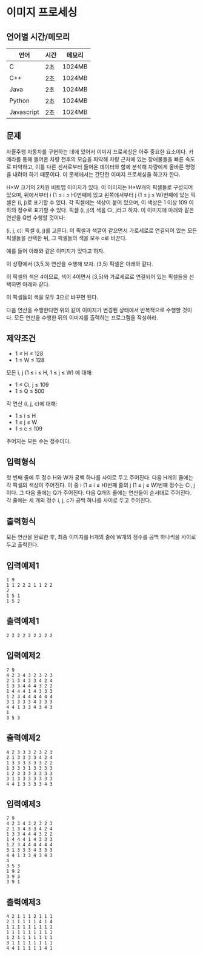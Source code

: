 # 이미지 프로세싱

## 언어별 시간/메모리

| 언어 | 시간 | 메모리 |
|---|---|---|
| C | 2초 | 1024MB |
| C++ | 2초 | 1024MB |
| Java | 2초 | 1024MB |
| Python | 2초 | 1024MB |
| Javascript | 2초 | 1024MB |

## 문제

자율주행 자동차를 구현하는 데에 있어서 이미지 프로세싱은 아주 중요한 요소이다. 카메라를 통해 들어온 차량 전후의 모습을 파악해 차량 근처에 있는 장애물들을 빠른 속도로 파악하고, 이를 다른 센서로부터 들어온 데이터와 함께 분석해 차량에게 올바른 명령을 내려야 하기 때문이다. 이 문제에서는 간단한 이미지 프로세싱을 하고자 한다.

H×W 크기의 2차원 비트맵 이미지가 있다. 이 이미지는 H×W개의 픽셀들로 구성되어 있으며, 위에서부터 i (1 ≤ i ≤ H)번째에 있고 왼쪽에서부터 j (1 ≤ j ≤ W)번째에 있는 픽셀은 (i, j)로 표기할 수 있다. 각 픽셀에는 색상이 붙어 있으며, 이 색상은 1 이상 109 이하의 정수로 표기할 수 있다. 픽셀 (i, j)의 색을 Ci, j라고 하자. 이 이미지에 아래와 같은 연산을 Q번 수행할 것이다:

(i, j, c): 픽셀 (i, j)를 고른다. 이 픽셀과 색깔이 같으면서 가로세로로 연결되어 있는 모든 픽셀들을 선택한 뒤, 그 픽셀들의 색을 모두 c로 바꾼다.

예를 들어 아래와 같은 이미지가 있다고 하자.



이 상황에서 (3,5,3) 연산을 수행해 보자. (3,5) 픽셀은 아래와 같다.




이 픽셀의 색은 4이므로, 색이 4이면서 (3,5)와 가로세로로 연결되어 있는 픽셀들을 선택하면 아래와 같다.


이 픽셀들의 색을 모두 3으로 바꾸면 된다.




다음 연산을 수행한다면 위와 같이 이미지가 변경된 상태에서 반복적으로 수행할 것이다. 모든 연산을 수행한 뒤의 이미지를 출력하는 프로그램을 작성하라. 

## 제약조건

* 1 ≤ H ≤ 128
* 1 ≤ W ≤ 128

모든 i, j (1 ≤ i ≤ H, 1 ≤ j ≤ W) 에 대해:
* 1 ≤ Ci, j ≤ 109
* 1 ≤ Q ≤ 500

각 연산 (i, j, c)에 대해:
* 1 ≤ i ≤ H
* 1 ≤ j ≤ W
* 1 ≤ c ≤ 109

주어지는 모든 수는 정수이다.

## 입력형식

첫 번째 줄에 두 정수 H와 W가 공백 하나를 사이로 두고 주어진다. 다음 H개의 줄에는 각 픽셀의 색상이 주어진다. 이 중 i (1 ≤ i ≤ H)번째 줄의 j (1 ≤ j ≤ W)번째 정수는 Ci, j이다.
그 다음 줄에는 Q가 주어진다. 다음 Q개의 줄에는 연산들이 순서대로 주어진다. 각 줄에는 세 개의 정수 i, j, c가 공백 하나를 사이로 두고 주어진다.

## 출력형식

모든 연산을 완료한 후, 최종 이미지를 H개의 줄에 W개의 정수를 공백 하나씩을 사이로 두고 출력한다.

## 입력예제1

```
1 9
1 1 2 2 2 1 1 2 2
2
1 5 1
1 5 2
```

## 출력예제1

```
2 2 2 2 2 2 2 2 2
```

## 입력예제2

```
7 9
4 2 3 4 3 2 3 2 3
2 1 3 4 3 3 4 2 4
1 3 3 4 4 4 3 2 2
1 4 4 4 1 4 3 3 3
1 2 3 4 4 4 4 4 4
3 1 3 3 3 4 3 3 3
4 4 1 3 3 4 3 4 3
1
3 5 3
```

## 출력예제2

```
4 2 3 3 3 2 3 2 3
2 1 3 3 3 3 4 2 4
1 3 3 3 3 3 3 2 2
1 3 3 3 1 3 3 3 3
1 2 3 3 3 3 3 3 3
3 1 3 3 3 3 3 3 3
4 4 1 3 3 3 3 4 3
```

## 입력예제3

```
7 9
4 2 3 4 3 2 3 2 3
2 1 3 4 3 3 4 2 4
1 3 3 4 4 4 3 2 2
1 4 4 4 1 4 3 3 3
1 2 3 4 4 4 4 4 4
3 1 3 3 3 4 3 3 3
4 4 1 3 3 4 3 4 3
4
3 5 3
1 9 2
3 9 3
3 9 1
```

## 출력예제3

```
4 2 1 1 1 2 1 1 1
2 1 1 1 1 1 4 1 4
1 1 1 1 1 1 1 1 1
1 1 1 1 1 1 1 1 1
1 2 1 1 1 1 1 1 1
3 1 1 1 1 1 1 1 1
4 4 1 1 1 1 1 4 1
```